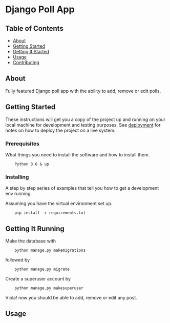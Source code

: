 # Django Poll App

## Table of Contents

- [About](#about)
- [Getting Started](#getting_started)
- [Getting It Started](#Getting_It_Running)
- [Usage](#usage)
- [Contributing](../CONTRIBUTING.md)

## About <a name = "about"></a>

Fully featured Django poll app with the ability to add, remove or edit polls. 

## Getting Started <a name = "getting_started"></a>

These instructions will get you a copy of the project up and running on your local machine for development and testing purposes. See [deployment](#deployment) for notes on how to deploy the project on a live system.

### Prerequisites

What things you need to install the software and how to install them.

```
    Python 3.6 & up
```
### Installing

A step by step series of examples that tell you how to get a development env running.

Assuming you have the virtual environment set up.

```
    pip install -r requirements.txt
```
## Getting It Running<a name = "Getting_It_Running"></a>

Make the database with 

```
    python manage.py makemigrations
```

followed by 

```
    python manage.py migrate
```


Create a superuser account by 

```
    python manage.py makesuperuser
```

Viola! now you should be able to add, remove or edit any post.


## Usage <a name = "usage"></a>

